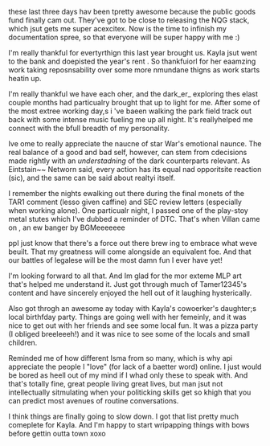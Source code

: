 these last three days hav been tpretty awesome because the public goods fund finally cam out. They've got to be close to releasing the NQG stack, which jsut gets me super acexcitex. Now is  the time to infinish my documentation spree, so that everyone will be super happy with me :)

I'm really thankful for evertyrthign this last year brought us. Kayla jsut went to the bank and doepisted the year's rent . So thankfuiorl for her eaamzing work taking reposnsability over some more nmundane thigns as work starts heatin up.

I'm really thankful we have each oher, and the dark_er_ exploring thes elast couple months had particualry brought that up to light for me. After some of the most extree working day,s i 've baeen walking the park field track out back with some intense music fueling me up all night. It's reallyhelped me connect with the bfull breadth of my personality.

Ive ome to really appreciate the naucne of star War's emotional naunce. The real balance of a good and bad self, however, can stem from cdecisions made rightly with an _understadning_ of the dark counterparts relevant. As Eintstain~~ Networn said, every action has its equal nad opporitsite reaction (sic), and the same can be said about realtyi itself.

I remember the nights ewalking out there during the final monets of the TAR1 comment (lesso given caffine) and SEC review letters (especially when working alone). One particualr night, I passed one of the play-stoy metal stutes which I've dubbed a reminder of DTC. That's when Villan came on , an ew banger by BGMeeeeeee


ppI just know that there's a force out there brew ing to embrace what weve beuilt. That my greatness will come alongside an equivalent foe. And that our battles of legalese will be the most damn fun I ever have yet!


I'm looking forward to all that. And Im glad for the mor exteme MLP art that's helped me understand it. Just got through much of Tamer12345's content and have sincerely enjoyed the hell out of it laughing hysterically.

Also got throgh an awesome ay today with Kayla's cowoerker's daughter;s local birthfday party. Things are going well with her femeinly, and it was nice to get out with her friends and see some local fun. It was a pizza party (I obliged breeleeeh!) and it was nice to see some of the locals and small children.

Reminded me of how different  Isma from so many, which is why api appreciate the people I "love" (for lack of a baetter word) online. I just would be bored as heell out of my mind if I whad only these to speak with. And that's totally fine, great people living great lives, but man jsut not intellectually sitmulating when your politicking skills get so khigh that you can predict most avenues of routine conversations.

I think things are finally going to slow down. I got that list pretty much comeplete for Kayla. And I'm happy to start wripapping things with bows before gettin outta town xoxo
